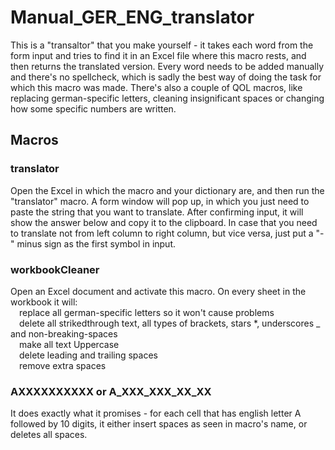 # Manual_GER_ENG_translator
This is a "transaltor" that you make yourself - it takes each word from the form input and tries to find it in an Excel file where this macro rests, and then returns the translated version. Every word needs to be added manually and there's no spellcheck, which is sadly the best way of doing the task for which this macro was made. 
There's also a couple of QOL macros, like replacing german-specific letters, cleaning insignificant spaces or changing how some specific numbers are written.

## Macros
### translator
Open the Excel in which the macro and your dictionary are, and then run the "translator" macro. A form window will pop up, in which you just need to paste the string that you want to translate. After confirming input, it will show the answer below and copy it to the clipboard. In case that you need to translate not from left column to right column, but vice versa, just put a "-" minus sign as the first symbol in input.
### workbookCleaner 
Open an Excel document and activate this macro. On every sheet in the workbook it will: <br />
&emsp;replace all german-specific letters so it won't cause problems <br />
&emsp;delete all strikedthrough text, all types of brackets, stars *, underscores _ and non-breaking-spaces <br />
&emsp;make all text Uppercase <br />
&emsp;delete leading and trailing spaces <br />
&emsp;remove extra spaces
### AXXXXXXXXXX or A_XXX_XXX_XX_XX
It does exactly what it promises - for each cell that has english letter A followed by 10 digits, it either insert spaces as seen in macro's name, or deletes all spaces.
